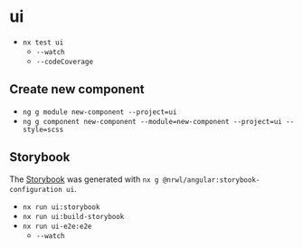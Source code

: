 # ui

- `nx test ui`
  - `--watch`
  - `--codeCoverage`

## Create new component

- `ng g module new-component --project=ui`
- `ng g component new-component --module=new-component --project=ui --style=scss`

## Storybook

The [Storybook](https://storybook.js.org/) was generated with
`nx g @nrwl/angular:storybook-configuration ui`.

- `nx run ui:storybook`
- `nx run ui:build-storybook`
- `nx run ui-e2e:e2e`
  - `--watch`

